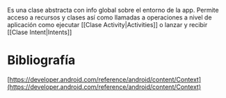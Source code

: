 Es una clase abstracta con info global sobre el entorno de la app. Permite acceso a recursos y clases así como llamadas a operaciones a nivel de aplicación como ejecutar [[Clase Activity|Activities]] o lanzar y recibir [[Clase Intent|Intents]]

# Bibliografía

[https://developer.android.com/reference/android/content/Context](https://developer.android.com/reference/android/content/Context)